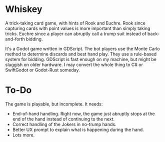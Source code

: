 # Whiskey
A trick-taking card game, with hints of Rook and Euchre. Rook since capturing cards with point values is more important than simply taking tricks. Euchre since a player can abruptly call a trump suit instead of back-and-forth bidding.

It's a Godot game written in GDScript. The bot players use the Monte Carlo method to determine discards and best hand play. They use a rule-based system for bidding. GDScript is fast enough on my machine, but might be sluggish on older hardware. I may convert the whole thing to C# or SwiftGodot or Godot-Rust someday.

# To-Do
The game is playable, but incomplete. It needs:

- End-of-hand handling. Right now, the game just abruptly stops at the end of the hand instead of continuing to the next.
- Correct handling of the Jokers in no-trump hands.
- Better UX prompt to explain what is happening during the hand.
- Lots more.
